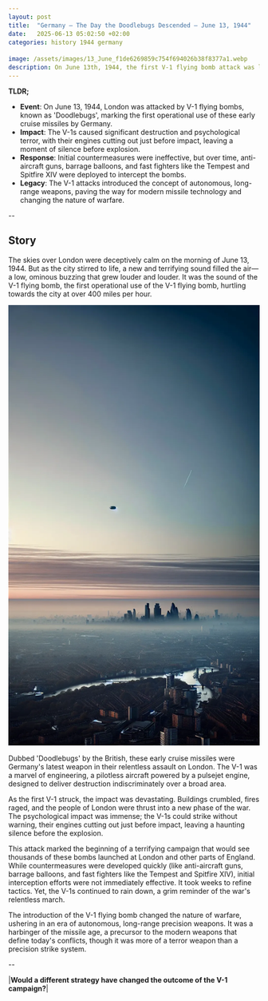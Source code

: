 ```yaml
---
layout: post
title:  "Germany – The Day the Doodlebugs Descended – June 13, 1944"
date:   2025-06-13 05:02:50 +02:00
categories: history 1944 germany

image: /assets/images/13_June_f1de6269859c754f694026b38f8377a1.webp
description: On June 13th, 1944, the first V-1 flying bomb attack was launched by Germany against London during World War II. This marked the beginning of a new phase of the war, with the use of these early cruise missiles.
---
```


**TLDR;**
- **Event**: On June 13, 1944, London was attacked by V-1 flying bombs, known as 'Doodlebugs', marking the first operational use of these early cruise missiles by Germany.
- **Impact**: The V-1s caused significant destruction and psychological terror, with their engines cutting out just before impact, leaving a moment of silence before explosion.
- **Response**: Initial countermeasures were ineffective, but over time, anti-aircraft guns, barrage balloons, and fast fighters like the Tempest and Spitfire XIV were deployed to intercept the bombs.
- **Legacy**: The V-1 attacks introduced the concept of autonomous, long-range weapons, paving the way for modern missile technology and changing the nature of warfare.

--


## Story
The skies over London were deceptively calm on the morning of June 13, 1944. But as the city stirred to life, a new and terrifying sound filled the air—a low, ominous buzzing that grew louder and louder. It was the sound of the V-1 flying bomb, the first operational use of the V-1 flying bomb, hurtling towards the city at over 400 miles per hour.

![Image](/assets/images/13_June_f1de6269859c754f694026b38f8377a1.webp)

Dubbed 'Doodlebugs' by the British, these early cruise missiles were Germany's latest weapon in their relentless assault on London. The V-1 was a marvel of engineering, a pilotless aircraft powered by a pulsejet engine, designed to deliver destruction indiscriminately over a broad area.

As the first V-1 struck, the impact was devastating. Buildings crumbled, fires raged, and the people of London were thrust into a new phase of the war. The psychological impact was immense; the V-1s could strike without warning, their engines cutting out just before impact, leaving a haunting silence before the explosion.

This attack marked the beginning of a terrifying campaign that would see thousands of these bombs launched at London and other parts of England. While countermeasures were developed quickly (like anti-aircraft guns, barrage balloons, and fast fighters like the Tempest and Spitfire XIV), initial interception efforts were not immediately effective. It took weeks to refine tactics. Yet, the V-1s continued to rain down, a grim reminder of the war's relentless march.

The introduction of the V-1 flying bomb changed the nature of warfare, ushering in an era of autonomous, long-range precision weapons. It was a harbinger of the missile age, a precursor to the modern weapons that define today's conflicts, though it was more of a terror weapon than a precision strike system.


--

|**Would a different strategy have changed the outcome of the V-1 campaign?**|

